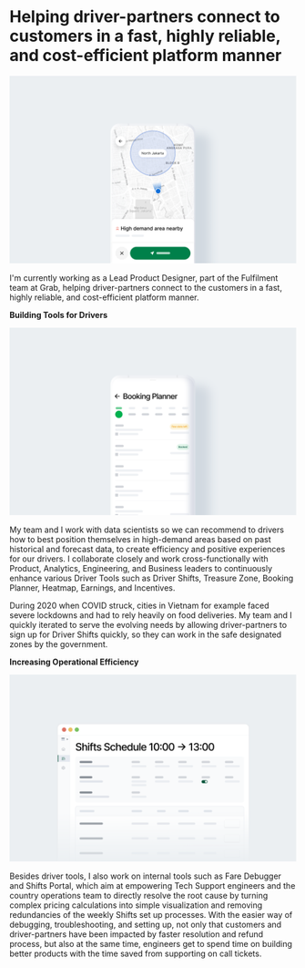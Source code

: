 # Helping driver-partners connect to customers in a fast, highly reliable, and cost-efficient platform manner

![grab-hero](grab-hero.png)

I'm currently working as a Lead Product Designer, part of the Fulfilment team at Grab, helping driver-partners connect to the customers in a fast, highly reliable, and cost-efficient platform manner.

**Building Tools for Drivers**

![booking-planner](booking-planner.png)

My team and I work with data scientists so we can recommend to drivers how to best position themselves in high-demand areas based on past historical and forecast data, to create efficiency and positive experiences for our drivers. I collaborate closely and work cross-functionally with Product, Analytics, Engineering, and Business leaders to continuously enhance various Driver Tools such as Driver Shifts, Treasure Zone, Booking Planner, Heatmap, Earnings, and Incentives.

During 2020 when COVID struck, cities in Vietnam for example faced severe lockdowns and had to rely heavily on food deliveries. My team and I quickly iterated to serve the evolving needs by allowing driver-partners to sign up for Driver Shifts quickly, so they can work in the safe designated zones by the government.



**Increasing Operational Efficiency**

![shifts-portal](shifts-portal.png)

Besides driver tools, I also work on internal tools such as Fare Debugger and Shifts Portal, which aim at empowering Tech Support engineers and the country operations team to directly resolve the root cause by turning complex pricing calculations into simple visualization and removing redundancies of the weekly Shifts set up processes. With the easier way of debugging, troubleshooting, and setting up, not only that customers and driver-partners have been impacted by faster resolution and refund process, but also at the same time, engineers get to spend time on building better products with the time saved from supporting on call tickets.